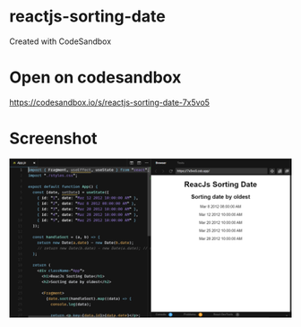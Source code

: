 # reactjs-sorting-date
Created with CodeSandbox

# Open on codesandbox
https://codesandbox.io/s/reactjs-sorting-date-7x5vo5

# Screenshot
<img src=https://github.com/romadebrian/reactjs-sorting-date/blob/main/SS.png />
